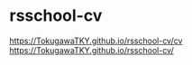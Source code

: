 # rsschool-cv
https://TokugawaTKY.github.io/rsschool-cv/cv
https://TokugawaTKY.github.io/rsschool-cv/
